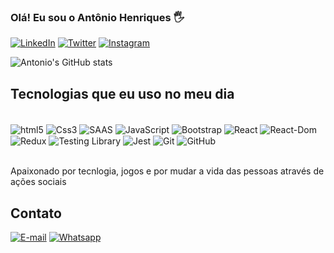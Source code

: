 ### Olá! Eu sou o Antônio Henriques 🖐️

[![LinkedIn](https://img.shields.io/badge/LinkedIn-0077B5?style=for-the-badge&logo=linkedin&logoColor=white)](https://www.linkedin.com/in/antonionetodev/)
[![Twitter](https://img.shields.io/badge/Twitter-1DA1F2?style=for-the-badge&logo=twitter&logoColor=white)](https://twitter.com/Tonhodavala)
[![Instagram](https://img.shields.io/badge/Instagram-E4405F?style=for-the-badge&logo=instagram&logoColor=white)](https://www.instagram.com/henriquesnogueira/)


![Antonio's GitHub stats](https://github-readme-stats.vercel.app/api?username=antonionogueiraneto&show_icons=true&theme=dracula)


## Tecnologias que eu uso no meu dia

<div style="display: inline_block"><br>
    <img align="center" src="https://img.shields.io/badge/HTML5-E34F26?style=for-the-badge&logo=html5&logoColor=white" alt="html5">
    <img align="center" src="https://img.shields.io/badge/CSS3-1572B6?style=for-the-badge&logo=css3&logoColor=white" alt="Css3">
    <img align="center" src=https://img.shields.io/badge/Sass-CC6699?style=for-the-badge&logo=sass&logoColor=white alt="SAAS">
    <img align="center" src="https://img.shields.io/badge/JavaScript-F7DF1E?style=for-the-badge&logo=javascript&logoColor=black" alt="JavaScript">
    <img align="center" src="https://img.shields.io/badge/Bootstrap-563D7C?style=for-the-badge&logo=bootstrap&logoColor=white" alt="Bootstrap">
    <img align="center" src="https://img.shields.io/badge/React-20232A?style=for-the-badge&logo=react&logoColor=61DAFB" alt="React">
    <img align="center" src="https://img.shields.io/badge/React_Router-CA4245?style=for-the-badge&logo=react-router&logoColor=white" alt="React-Dom">
    <img align="center" src="https://img.shields.io/badge/Redux-593D88?style=for-the-badge&logo=redux&logoColor=white" alt="Redux">
    <img align="center" src="https://img.shields.io/badge/testing%20library-323330?style=for-the-badge&logo=testing-library&logoColor=red" alt="Testing Library">
    <img align="center" src="https://img.shields.io/badge/Jest-323330?style=for-the-badge&logo=Jest&logoColor=white" alt="Jest">
    <img align="center" src="https://img.shields.io/badge/git-%23F05033.svg?style=for-the-badge&logo=git&logoColor=white" alt="Git">
    <img align="center" src="https://img.shields.io/badge/GitHub-100000?style=for-the-badge&logo=github&logoColor=white" alt="GitHub">
</div>

<br>

Apaixonado por tecnlogia, jogos e por mudar a vida das pessoas através de ações sociais

## Contato
[![E-mail](https://img.shields.io/badge/Gmail-D14836?style=for-the-badge&logo=gmail&logoColor=white)](mailto:antonio.nogueiraneto@hotmail.com)
[![Whatsapp](https://img.shields.io/badge/WhatsApp-25D366?style=for-the-badge&logo=whatsapp&logoColor=white)](https://wa.me/5531998964792?text=Ol%C3%A1%2C+meu+nome+%C3%A9+Ant%C3%B4nio+Henriques%2C+n%C3%A3o+estou+dispon%C3%ADvel+no+momento%2C+retornarei+a+mensagem+assim+que+poss%C3%ADvel%21)



